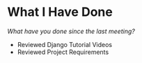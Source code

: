# What I Have Done
*What have you done since the last meeting?*

- Reviewed Django Tutorial Videos
- Reviewed Project Requirements